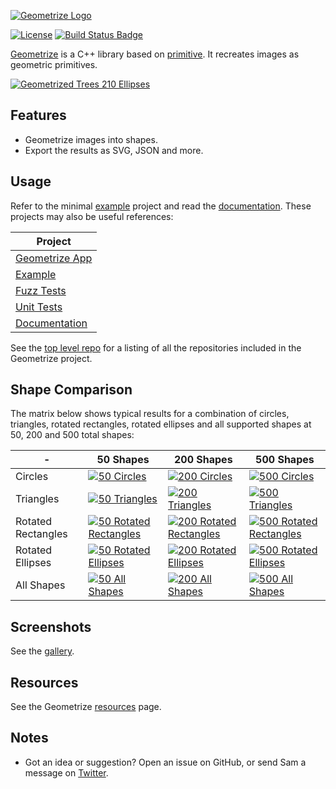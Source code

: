 [![Geometrize Logo](https://github.com/Tw1ddle/geometrize-lib/blob/master/screenshots/logo.png?raw=true "Geometrize logo")](https://www.geometrize.co.uk/)

[![License](https://img.shields.io/:license-mit-blue.svg?style=flat-square)](https://github.com/Tw1ddle/geometrize-lib/blob/master/LICENSE)
[![Build Status Badge](https://ci.appveyor.com/api/projects/status/github/Tw1ddle/geometrize-lib)](https://ci.appveyor.com/project/Tw1ddle/geometrize-lib)

[Geometrize](https://www.geometrize.co.uk/) is a C++ library based on [primitive](https://github.com/fogleman/primitive). It recreates images as geometric primitives.

[![Geometrized Trees 210 Ellipses](https://github.com/Tw1ddle/geometrize-lib/blob/master/screenshots/tree_under_clouds.png?raw=true "Tree Under Clouds - 210 Ellipses")](https://www.geometrize.co.uk/)

## Features

 * Geometrize images into shapes.
 * Export the results as SVG, JSON and more.

## Usage

Refer to the minimal [example](https://github.com/Tw1ddle/geometrize-lib-example) project and read the [documentation](https://tw1ddle.github.io/geometrize-lib-docs/). These projects may also be useful references:

| Project                                                            |
|--------------------------------------------------------------------|
| [Geometrize App](https://github.com/Tw1ddle/geometrize)            |
| [Example](https://github.com/Tw1ddle/geometrize-lib-example)       |
| [Fuzz Tests](https://github.com/Tw1ddle/geometrize-lib-fuzzing)    |
| [Unit Tests](https://github.com/Tw1ddle/geometrize-lib-unit-tests) |
| [Documentation](https://github.com/Tw1ddle/geometrize-lib-docs)    |

See the [top level repo](https://github.com/Tw1ddle/geometrize-top-level-repo) for a listing of all the repositories included in the Geometrize project.

## Shape Comparison

The matrix below shows typical results for a combination of circles, triangles, rotated rectangles, rotated ellipses and all supported shapes at 50, 200 and 500 total shapes:

| -                  | 50 Shapes     | 200 Shapes    | 500 Shapes   |
| ------------------ | ------------- | ------------- | ------------ |
| Circles            | [![50 Circles](https://github.com/Tw1ddle/geometrize-lib/blob/master/screenshots/seagull_50_circles.png?raw=true)](https://www.geometrize.co.uk/) | [![200 Circles](https://github.com/Tw1ddle/geometrize-lib/blob/master/screenshots/seagull_200_circles.png?raw=true)](https://www.geometrize.co.uk/) | [![500 Circles](https://github.com/Tw1ddle/geometrize-lib/blob/master/screenshots/seagull_500_circles.png?raw=true)](https://www.geometrize.co.uk/) |
| Triangles          | [![50 Triangles](https://github.com/Tw1ddle/geometrize-lib/blob/master/screenshots/seagull_50_triangles.png?raw=true)](https://www.geometrize.co.uk/) | [![200 Triangles](https://github.com/Tw1ddle/geometrize-lib/blob/master/screenshots/seagull_200_triangles.png?raw=true)](https://www.geometrize.co.uk/) | [![500 Triangles](https://github.com/Tw1ddle/geometrize-lib/blob/master/screenshots/seagull_500_triangles.png?raw=true)](https://www.geometrize.co.uk/) |
| Rotated Rectangles | [![50 Rotated Rectangles](https://github.com/Tw1ddle/geometrize-lib/blob/master/screenshots/seagull_50_rotated_rectangles.png?raw=true)](https://www.geometrize.co.uk/) | [![200 Rotated Rectangles](https://github.com/Tw1ddle/geometrize-lib/blob/master/screenshots/seagull_200_rotated_rectangles.png?raw=true)](https://www.geometrize.co.uk/) | [![500 Rotated Rectangles](https://github.com/Tw1ddle/geometrize-lib/blob/master/screenshots/seagull_500_rotated_rectangles.png?raw=true)](https://www.geometrize.co.uk/) |
| Rotated Ellipses   | [![50 Rotated Ellipses](https://github.com/Tw1ddle/geometrize-lib/blob/master/screenshots/seagull_50_rotated_ellipses.png?raw=true)](https://www.geometrize.co.uk/) | [![200 Rotated Ellipses](https://github.com/Tw1ddle/geometrize-lib/blob/master/screenshots/seagull_200_rotated_ellipses.png?raw=true)](https://www.geometrize.co.uk/) | [![500 Rotated Ellipses](https://github.com/Tw1ddle/geometrize-lib/blob/master/screenshots/seagull_500_rotated_ellipses.png?raw=true)](https://www.geometrize.co.uk/) |
| All Shapes         | [![50 All Shapes](https://github.com/Tw1ddle/geometrize-lib/blob/master/screenshots/seagull_50_all_shapes.png?raw=true)](https://www.geometrize.co.uk/) | [![200 All Shapes](https://github.com/Tw1ddle/geometrize-lib/blob/master/screenshots/seagull_200_all_shapes.png?raw=true)](https://www.geometrize.co.uk/) | [![500 All Shapes](https://github.com/Tw1ddle/geometrize-lib/blob/master/screenshots/seagull_500_all_shapes.png?raw=true)](https://www.geometrize.co.uk/) |

## Screenshots

See the [gallery](https://gallery.geometrize.co.uk/).

## Resources

See the Geometrize [resources](https://resources.geometrize.co.uk/) page.

## Notes
 * Got an idea or suggestion? Open an issue on GitHub, or send Sam a message on [Twitter](https://twitter.com/Sam_Twidale).